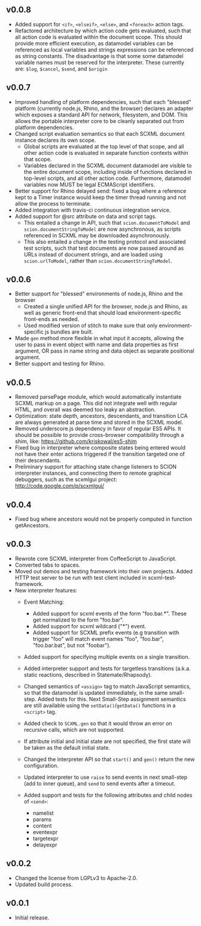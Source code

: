 v0.0.8
------

* Added support for `<if>`, `<elseif>`, `<else>`, and `<foreach>` action tags.
* Refactored architecture by which action code gets evaluated, such that all action code is evaluated within the document scope. This should provide more efficient execution, as datamodel variables can be referenced as local variables and strings expressions can be referenced as string constants. The disadvantage is that some some datamodel variable names must be reserved for the interpreter. These currently are: `$log`, `$cancel`, `$send`, and `$origin`

v0.0.7
------

* Improved handling of platform dependencies, such that each "blessed" platform (currently node.js, Rhino, and the browser) declares an adapter which exposes a standard API for network, filesystem, and DOM. This allows the portable interpreter core to be cleanly separated out from platform dependencies.
* Changed script evaluation semantics so that each SCXML document instance declares its own scope. 
    * Global scripts are evaluated at the top level of that scope, and all other action code is evaluated in separate function contexts within that scope. 
    * Variables declared in the SCXML document datamodel are visible to the entire document scope, including inside of functions declared in top-level scripts, and all other action code. Furthermore, datamodel variables now MUST be legal ECMAScript identifiers. 
* Better support for Rhino delayed send: fixed a bug where a reference kept to a Timer instance would keep the timer thread running and not allow the process to terminate.
* Added integration with travis-ci continuous integration service.
* Added support for @src attribute on data and script tags. 
    * This entailed a change in API, such that `scion.documentToModel` and `scion.documentStringToModel` are now asynchronous, as scripts referenced in SCXML may be downloaded asynchronously. 
    * This also entailed a change in the testing protocol and associated test scripts, such that test documents are now passed around as URLs instead of document strings, and are loaded using `scion.urlToModel`, rather than `scion.documentStringToModel`.

v0.0.6
------

* Better support for "blessed" environments of node.js, Rhino and the browser
    * Created a single unified API for the browser, node.js and Rhino, as well as generic front-end that should load environment-specific front-ends as needed. 
    * Used modified version of stitch to make sure that only environment-specific js bundles are built.
* Made `gen` method more flexible in what input it accepts, allowing the user to pass in event object with name and data properties as first argument, OR pass in name string and data object as separate positional argument.
* Better support and testing for Rhino.

v0.0.5
------

* Removed parsePage module, which would automatically instantiate SCXML markup on a page. This did not integrate well with regular HTML, and overall was deemed too leaky an abstraction.
* Optimization: state depth, ancestors, descendants, and transition LCA are always generated at parse time and stored in the SCXML model.
* Removed underscore.js dependency in favor of regular ES5 APIs. It should be possible to provide cross-browser compatibility through a shim, like: https://github.com/kriskowal/es5-shim
* Fixed bug in interpreter where composite states being entered would not have their enter actions triggered if the transition targeted one of their descendants. 
* Preliminary support for attaching state change listeners to SCION interpreter instances, and connecting them to remote graphical debuggers, such as the scxmlgui project: http://code.google.com/p/scxmlgui/

v0.0.4
------

* Fixed bug where ancestors would not be properly computed in function getAncestors.

v0.0.3
------

* Rewrote core SCXML interpreter from CoffeeScript to JavaScript.
* Converted tabs to spaces.
* Moved out demos and testing framework into their own projects. Added HTTP test server to be run with test client included in scxml-test-framework.
* New interpreter features:
    * Event Matching: 
        * Added support for scxml events of the form "foo.bar.*". These get normalized to the form "foo.bar".
        * Added support for scxml wildcard ("*") event. 
        * Added support for SCXML prefix events (e.g transition with trigger "foo" will match event names "foo", "foo.bar", "foo.bar.bat", but not "foobar").
    * Added support for specifying multiple events on a single transition.
    * Added interpreter support and tests for targetless transitions (a.k.a. static reactions, described in Statemate/Rhapsody).
    * Changed semantics of `<assign>` tag to match JavaScript semantics, so that the datamodel is updated immediately, in the same small-step. Added tests for this. Next Small-Step assignment semantics are still available using the `setData()`/`getData()` functions in a `<script>` tag.

    * Added check to `SCXML.gen` so that it would throw an error on recursive calls, which are not supported.
    * If attribute initial and initial state are not specified, the first state will be taken as the default initial state. 

    * Changed the interpreter API so that `start()` and `gen()` return the new configuration.

    * Updated interpreter to use `raise` to send events in next small-step (add to inner queue), and `send` to send events after a timeout. 

    * Added support and tests for the following attributes and child nodes of `<send>`:
        * namelist
        * params
        * content
        * eventexpr
        * targetexpr
        * delayexpr


v0.0.2
------

* Changed the license from LGPLv3 to Apache-2.0. 
* Updated build process.

v0.0.1
------

* Initial release.
